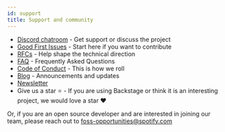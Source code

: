 ```yaml
---
id: support
title: Support and community
---
```


- [Discord chatroom](https://discord.gg/MUpMjP2) - Get support or discuss the
  project
- [Good First Issues](https://github.com/spotify/backstage/contribute) - Start
  here if you want to contribute
- [RFCs](https://github.com/spotify/backstage/labels/rfc) - Help shape the
  technical direction
- [FAQ](../FAQ.md) - Frequently Asked Questions
- [Code of Conduct](../../CODE_OF_CONDUCT.md) - This is how we roll
- [Blog](https://backstage.io/blog/) - Announcements and updates
- [Newsletter](https://mailchi.mp/spotify/backstage-community)
- Give us a star ⭐️ - If you are using Backstage or think it is an interesting
  project, we would love a star ❤️

Or, if you are an open source developer and are interested in joining our team,
please reach out to
[foss-opportunities@spotify.com ](mailto:foss-opportunities@spotify.com)
